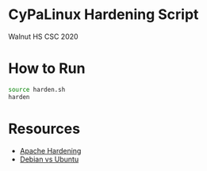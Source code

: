 # CyPaLinux Hardening Script
Walnut HS CSC 2020

# How to Run
``` sh
source harden.sh
harden
```

# Resources
- [Apache Hardening](https://www.tecmint.com/apache-security-tips/)
- [Debian vs Ubuntu](https://drive.google.com/file/d/196qL1blrJsarfG7X_ev_uP_Re7aHsWYS/view)
